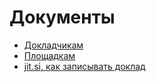 # Документы
- [Докладчикам](https://github.com/piterjs/documents/blob/master/for_speakers.md)
- [Площадкам](https://github.com/piterjs/documents/blob/master/for_places.md)
- [jit.si, как записывать доклад](https://github.com/piterjs/documents/blob/master/jitsi.md)
